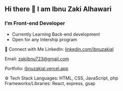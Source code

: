 ## Hi there 👋 I am Ibnu Zaki Alhawari

### I’m Front-end Developer
- Currently Learning Back-end development
- Open for any Intership program

🌟 Connect with Me
LinkedIn: [linkedin.com/ibnuzakial](https://www.linkedin.com/in/ibnuzakial/)

Email: [zakiibnu723@gmail.com](mailto:zakiibnu723@gmail.com?)

Portfolio: [ibnuzakial.vercel.app](https://ibnuzakial.vercel.app/)

⚙️ Tech Stack
Languages: HTML, CSS, JavaScript, php
Frameworks/Libraries: React, express, gsap
